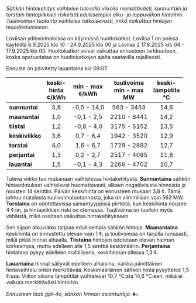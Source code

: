 *Sähkön hintakehitys vaihtelee tulevalla viikolla merkittävästi, sunnuntain ja torstain hintapiikkien riskeistä edullisempiin alku- ja loppuviikon hintoihin. Tuulivoiman tuotanto vaihtelee ratkaisevasti, mikä vaikuttaa hintojen muodostumiseen.*

Loviisan ydinvoimaloissa on käynnissä huoltokatkot. Loviisa 1 on poissa käytöstä 6.9.2025 klo 10 - 24.9.2025 klo 00 ja Loviisa 2 17.8.2025 klo 04 - 17.9.2025 klo 00. Huoltokatkot voivat vaikuttaa ennusteen tarkkuuteen, koska opetusdataa on huoltokatkojen ajalta saatavilla rajallisesti.

Ennuste on päivitetty lauantaina klo 09:07.

|             | keski-<br>hinta<br>¢/kWh | min - max<br>¢/kWh | tuulivoima<br>min - max<br>MW | keski-<br>lämpötila<br>°C |
|:-------------|:----------------:|:----------------:|:-------------:|:-------------:|
| **sunnuntai** | 3,8 | -0,5 - 14,0 | 563 - 3453 | 14,6 |
| **maanantai** | 1,0 | -0,1 - 2,5 | 2210 - 6441 | 14,2 |
| **tiistai**   | 1,2 | -0,8 - 4,0 | 3175 - 5152 | 13,5 |
| **keskiviikko** | 3,6 | 0,7 - 6,4 | 1942 - 3520 | 12,9 |
| **torstai**   | 4,0 | 1,6 - 6,7 | 1729 - 2892 | 12,7 |
| **perjantai** | 1,3 | 0,2 - 2,7 | 2517 - 4085 | 11,8 |
| **lauantai**  | 1,5 | -0,1 - 4,3 | 2266 - 4702 | 10,7 |

Tuleva viikko tuo mukanaan vaihtelevaa hintakehitystä. **Sunnuntaina** sähkön hintaodotukset vaihtelevat huomattavasti, alkaen negatiivisista hinnoista ja nousten 14 senttiin. Päivän keskihinta on ennusteen mukaan 3,8 ¢. Tämä johtuu matalasta tuulivoimatuotannosta, joka on alimmillaan vain 563 MW. **Torstaina** on odotettavissa samantyyppisiä piirteitä, kun keskihinta nousee 4 ¢:iin, ja hintapiikkien riski on olemassa. Tuulivoima on tuolloin myös vähäistä, mikä osaltaan vaikuttaa hintakehitykseen.

Sen sijaan alkuviikko tarjoaa edullisempia sähkön hintoja. **Maanantaina** keskihinta on ennustettu olevan vain 1 ¢, ja tuulivoimaa on tarjolla runsaasti, mikä pitää hinnat alhaalla. **Tiistaina** hintojen odotetaan olevan hieman korkeampia, mutta edelleen alle 1,5 senttiä keskimäärin. **Perjantaina** hintataso pysyy edelleen maltillisena, keskihinnan ollessa 1,3 ¢.

**Lauantaina** hinnat säilyvät edelleen alhaisina, vaikka päivittäinen hintavaihtelu onkin merkittävää. Keskimääräinen sähkön hinta pysyttelee 1,5 ¢:ssa. Viikon aikana lämpötilat vaihtelevat 10,7 °C:sta 14,6 °C:een, mikä ei vaikuta merkittävästi hintoihin.

*Ennusteen laati gpt-4o, sähkön hinnan asiantuntija.* 🌬️

